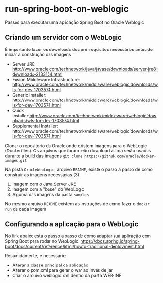 # run-spring-boot-on-weblogic
Passos para executar uma aplicação Spring Boot no Oracle Weblogic

## Criando um servidor com o WebLogic

É importante fazer os downloads dos pré-requisitos necessários antes de iniciar a construção das imagens 

- Server JRE: http://www.oracle.com/technetwork/java/javase/downloads/server-jre8-downloads-2133154.html
- Fusion Middleware Infrastructure: http://www.oracle.com/technetwork/middleware/weblogic/downloads/wls-for-dev-1703574.html
- Generic Installer: http://www.oracle.com/technetwork/middleware/weblogic/downloads/wls-for-dev-1703574.html
- Quick Installer:http://www.oracle.com/technetwork/middleware/weblogic/downloads/wls-for-dev-1703574.html
- Supplemental Installer: http://www.oracle.com/technetwork/middleware/weblogic/downloads/wls-for-dev-1703574.html

Clonar o repositorio da Oracle onde existem imagens para o WebLogic (Dockerfiles). Os arquivos que foram feito download acima serão usados durante a build das imagens
`git clone https://github.com/oracle/docker-images.git`

Na pasta `OracleWebLogic`, arquivo `README`, existe o passo a passo de como construir as imagens necessárias (3)

1. Imagem com o Java Server JRE
2. Imagem com a "base" do WebLogic
3. Alguma das imagens da pasta `samples`

No mesmo arquivo `README` existem as instruções de como fazer o `docker run` de cada imagem

## Configurando a aplicação para o WebLogic

No link abaixo está o passo a passo de como adaptar sua aplicação com Spring Boot para rodar no WebLogic.
https://docs.spring.io/spring-boot/docs/current/reference/html/howto-traditional-deployment.html

Resumidamente, é necessário: 
- Alterar a classe principal da aplicação
- Alterar o pom.xml para gerar o war ao invés de jar
- Criar o arquivo weblogic.xml dentro da pasta WEB-INF

